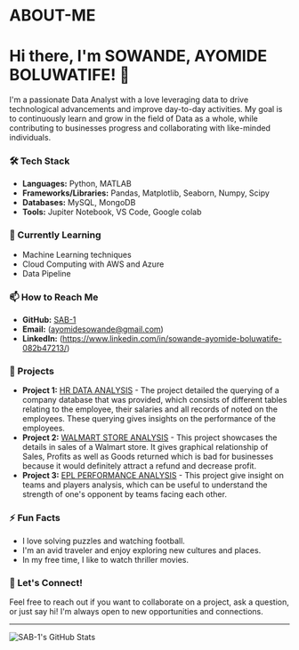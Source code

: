 # ABOUT-ME
# Hi there, I'm SOWANDE, AYOMIDE BOLUWATIFE! 👋


I'm a passionate Data Analyst with a love leveraging data to drive technological advancements and improve day-to-day activities. My goal is to continuously learn and grow in the field of Data as a whole, while contributing to businesses progress and collaborating with like-minded individuals.

### 🛠️ Tech Stack

- **Languages:** Python, MATLAB
- **Frameworks/Libraries:** Pandas, Matplotlib, Seaborn, Numpy, Scipy
- **Databases:** MySQL, MongoDB
- **Tools:** Jupiter Notebook, VS Code, Google colab

### 🌱 Currently Learning

- Machine Learning techniques
- Cloud Computing with AWS and Azure
- Data Pipeline

### 📫 How to Reach Me

- **GitHub:** [SAB-1](https://github.com/SAB-1)
- **Email:** (ayomidesowande@gmail.com)
- **LinkedIn:** (https://www.linkedin.com/in/sowande-ayomide-boluwatife-082b47213/)

### 🔭 Projects

- **Project 1:** [HR DATA ANALYSIS](https://github.com/SAB-1/SQL-PROJECTS/blob/main/HR%20DATA%20ANALYSIS.sql) - The project detailed the querying of a company database that was provided, which consists of different tables relating to the employee, their salaries and all records of noted on the employees. These querying gives insights on the performance of the employees.
- **Project 2:** [WALMART STORE ANALYSIS]((https://github.com/SAB-1/PowerBI-Projects/blob/main/WALMART%20STORE%20ANALYSIS.pbix)) - This project showcases the details in sales of a Walmart store. It gives graphical relationship of Sales, Profits as well as Goods returned which is bad for businesses because it would definitely attract a refund and decrease profit.
- **Project 3:** [EPL PERFORMANCE ANALYSIS]((https://github.com/SAB-1/PowerBI-Projects/blob/main/English%20Premier%20League%20Performance%20Analysis.pbix)) - This project give insight on teams and players analysis, which can be useful to understand the strength of one's opponent by teams facing each other.
### ⚡ Fun Facts

- I love solving puzzles and watching football.
- I'm an avid traveler and enjoy exploring new cultures and places.
- In my free time, I like to watch thriller movies.

### 💬 Let's Connect!

Feel free to reach out if you want to collaborate on a project, ask a question, or just say hi! I'm always open to new opportunities and connections.

---

![SAB-1's GitHub Stats](https://github-readme-stats.vercel.app/api?username=SAB-1&show_icons=true&theme=radical)
